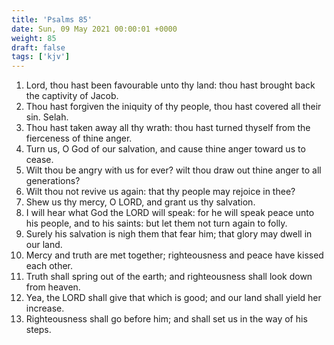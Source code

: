 ```yaml
---
title: 'Psalms 85'
date: Sun, 09 May 2021 00:00:01 +0000
weight: 85
draft: false
tags: ['kjv'] 
---
```


1. Lord, thou hast been favourable unto thy land: thou hast brought back the captivity of Jacob.
2. Thou hast forgiven the iniquity of thy people, thou hast covered all their sin. Selah.
3. Thou hast taken away all thy wrath: thou hast turned thyself from the fierceness of thine anger.
4. Turn us, O God of our salvation, and cause thine anger toward us to cease.
5. Wilt thou be angry with us for ever? wilt thou draw out thine anger to all generations?
6. Wilt thou not revive us again: that thy people may rejoice in thee?
7. Shew us thy mercy, O LORD, and grant us thy salvation.
8. I will hear what God the LORD will speak: for he will speak peace unto his people, and to his saints: but let them not turn again to folly.
9. Surely his salvation is nigh them that fear him; that glory may dwell in our land.
10. Mercy and truth are met together; righteousness and peace have kissed each other.
11. Truth shall spring out of the earth; and righteousness shall look down from heaven.
12. Yea, the LORD shall give that which is good; and our land shall yield her increase.
13. Righteousness shall go before him; and shall set us in the way of his steps.
